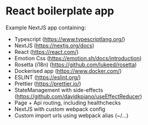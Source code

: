 # React boilerplate app

Example NextJS app containing:

- Typescript (https://www.typescriptlang.org/)
- NextJS (https://nextjs.org/docs)
- React (https://react.com/)
- Emotion Css (https://emotion.sh/docs/introduction)
- Rosetta (i18n) (https://github.com/lukeed/rosetta)
- Dockerised app (https://www.docker.com/)
- ESLINT (https://eslint.org/)
- Prettier (https://prettier.io/)
- StateManagement with side-effects (https://github.com/davidkpiano/useEffectReducer)
- Page + Api routing, including healthchecks
- NextJS with custom webpack config
- Custom import urls using webpack alias (~/...)
